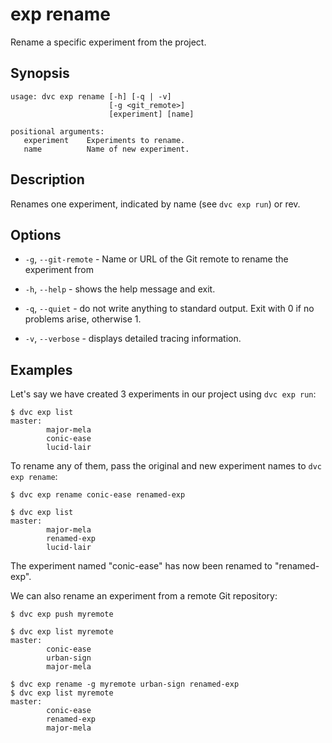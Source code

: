 # exp rename

Rename a specific experiment from the <abbr>project</abbr>.

## Synopsis

```usage
usage: dvc exp rename [-h] [-q | -v]
                      [-g <git_remote>]
                      [experiment] [name]

positional arguments:
   experiment    Experiments to rename.
   name          Name of new experiment.
```

## Description

Renames one experiment, indicated by name (see `dvc exp run`) or rev.

## Options

- `-g`, `--git-remote` - Name or URL of the Git remote to rename the experiment
  from

- `-h`, `--help` - shows the help message and exit.

- `-q`, `--quiet` - do not write anything to standard output. Exit with 0 if no
  problems arise, otherwise 1.

- `-v`, `--verbose` - displays detailed tracing information.

## Examples

Let's say we have created 3 experiments in our project using `dvc exp run`:

```cli
$ dvc exp list
master:
        major-mela
        conic-ease
        lucid-lair
```

To rename any of them, pass the original and new experiment names to
`dvc exp rename`:

```cli
$ dvc exp rename conic-ease renamed-exp

$ dvc exp list
master:
        major-mela
        renamed-exp
        lucid-lair
```

The experiment named "conic-ease" has now been renamed to "renamed-exp".

We can also rename an experiment from a remote Git repository:

```cli
$ dvc exp push myremote

$ dvc exp list myremote
master:
        conic-ease
        urban-sign
        major-mela

$ dvc exp rename -g myremote urban-sign renamed-exp
$ dvc exp list myremote
master:
        conic-ease
        renamed-exp
        major-mela
```
